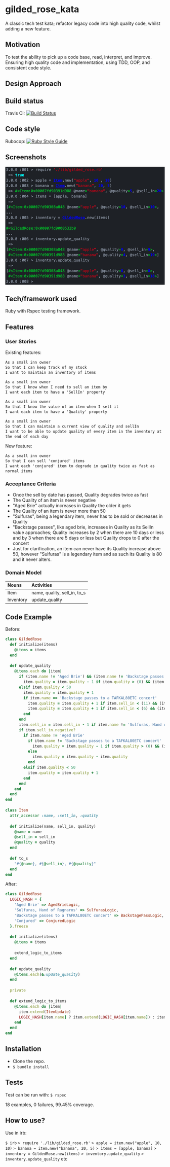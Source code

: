 # gilded_rose_kata
A classic tech test kata; refactor legacy code into high quality code, whilst adding a new feature.

## Motivation
To test the ability to pick up a code base, read, interpret, and improve. Ensuring high quality code and implementation, using TDD, OOP, and consistent code style.

## Design Approach

## Build status
Travis CI: [![Build Status](https://travis-ci.com/chriswhitehouse/gilded_rose_kata.svg?branch=main)](https://travis-ci.com/chriswhitehouse/gilded_rose_kata)

## Code style
Rubocop: [![Ruby Style Guide](https://img.shields.io/badge/code_style-rubocop-brightgreen.svg)](https://github.com/rubocop-hq/rubocop)

## Screenshots
![IRB use](https://github.com/chriswhitehouse/gilded_rose_kata/blob/main/screenshots/Screenshot%202021-02-10%20at%2021.22.05.png)

## Tech/framework used
Ruby with Rspec testing framework.

## Features
### User Stories

Existing features:

```
As a small inn owner
So that I can keep track of my stock
I want to maintain an inventory of items
```
```
As a small inn owner
So that I know when I need to sell an item by
I want each item to have a 'SellIn' property
```
```
As a small inn owner
So that I know the value of an item when I sell it
I want each item to have a 'Quality' property
```
```
As a small inn owner
So that I can maintain a current view of quality and sellIn
I want to be able to update quality of every item in the inventory at the end of each day
```

New feature:
```
As a small inn owner
So that I can sell 'conjured' items
I want each 'conjured' item to degrade in quality twice as fast as normal items
```
### Acceptance Criteria

- Once the sell by date has passed, Quality degrades twice as fast
- The Quality of an item is never negative
- "Aged Brie" actually increases in Quality the older it gets
- The Quality of an item is never more than 50
- "Sulfuras", being a legendary item, never has to be sold or decreases in Quality
- "Backstage passes", like aged brie, increases in Quality as its SellIn value approaches;
Quality increases by 2 when there are 10 days or less and by 3 when there are 5 days or less but
Quality drops to 0 after the concert
- Just for clarification, an item can never have its Quality increase above 50, however "Sulfuras" is a legendary item and as such its Quality is 80 and it never alters.


### Domain Model
| Nouns     | Activities     |
| :------------- | :------------- |
| Item       |  name, quality, sell_in, to_s     |
| Inventory  | update_quality |

## Code Example
Before:
```ruby
class GildedRose
  def initialize(items)
    @items = items
  end

  def update_quality
    @items.each do |item|
      if (item.name != 'Aged Brie') && (item.name != 'Backstage passes to a TAFKAL80ETC concert')
        item.quality = item.quality - 1 if item.quality > (0) && (item.name != 'Sulfuras, Hand of Ragnaros')
      elsif item.quality < 50
        item.quality = item.quality + 1
        if item.name == 'Backstage passes to a TAFKAL80ETC concert'
          item.quality = item.quality + 1 if item.sell_in < (11) && (item.quality < 50)
          item.quality = item.quality + 1 if item.sell_in < (6) && (item.quality < 50)
        end
      end
      item.sell_in = item.sell_in - 1 if item.name != 'Sulfuras, Hand of Ragnaros'
      if item.sell_in.negative?
        if item.name != 'Aged Brie'
          if item.name != 'Backstage passes to a TAFKAL80ETC concert'
            item.quality = item.quality - 1 if item.quality > (0) && (item.name != 'Sulfuras, Hand of Ragnaros')
          else
            item.quality = item.quality - item.quality
          end
        elsif item.quality < 50
          item.quality = item.quality + 1
        end
      end
    end
  end
end

class Item
  attr_accessor :name, :sell_in, :quality

  def initialize(name, sell_in, quality)
    @name = name
    @sell_in = sell_in
    @quality = quality
  end

  def to_s
    "#{@name}, #{@sell_in}, #{@quality}"
  end
end
```

After:
```ruby
class GildedRose
  LOGIC_HASH = {
    'Aged Brie' => AgedBrieLogic,
    'Sulfuras, Hand of Ragnaros' => SulfurasLogic,
    'Backstage passes to a TAFKAL80ETC concert' => BackstagePassLogic,
    'Conjured' => ConjuredLogic
  }.freeze

  def initialize(items)
    @items = items

    extend_logic_to_items
  end

  def update_quality
    @items.each(&:update_quality)
  end

  private

  def extend_logic_to_items
    @items.each do |item|
      item.extend(ItemUpdate)
      LOGIC_HASH[item.name] ? item.extend(LOGIC_HASH[item.name]) : item.extend(NormalLogic)
    end
  end
end
```

## Installation
* Clone the repo.
* `$ bundle install`

## Tests
Test can be run with:
`$ rspec`

18 examples, 0 failures, 99.45% coverage.

## How to use?
Use in irb:

`$ irb`
`> require './lib/gilded_rose.rb'`
`> apple = item.new("apple", 10, 10)`
`> banana = item.new("banana", 20, 5)`
`> items = [apple, banana]`
`> inventory = GildedRose.new(items)`
`> inventory.update_quality`
`> inventory.update_quality`
etc
